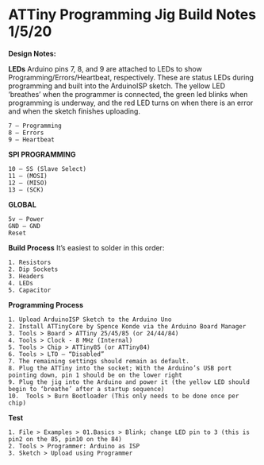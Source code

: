# ATTiny Programming Jig Build Notes                                                                    	1/5/20
 
**Design Notes:**

**LEDs**
Arduino pins 7, 8, and 9 are attached to LEDs to show Programming/Errors/Heartbeat, respectively.  These are status LEDs during programming and built into the ArduinoISP sketch.  The yellow LED ‘breathes’ when the programmer is connected, the green led blinks when programming is underway, and the red LED turns on when there is an error and when the sketch finishes uploading. 
 
```
7 — Programming
8 — Errors
9 — Heartbeat
```
 
**SPI PROGRAMMING**
```
10 — SS (Slave Select)
11 — (MOSI)
12 — (MISO)
13 — (SCK)
```
 
**GLOBAL**
```
5v — Power
GND — GND
Reset
```
 
**Build Process**
It’s easiest to solder in this order:
```
1. Resistors
2. Dip Sockets
3. Headers
4. LEDs
5. Capacitor
```
 
**Programming Process**
```
1. Upload ArduinoISP Sketch to the Arduino Uno
2. Install ATTinyCore by Spence Konde via the Arduino Board Manager
3. Tools > Board > ATTiny 25/45/85 (or 24/44/84)
4. Tools > Clock - 8 MHz (Internal) 
5. Tools > Chip > ATTiny85 (or ATTiny84)
6. Tools > LTO – “Disabled”
7. The remaining settings should remain as default.
8. Plug the ATTiny into the socket; With the Arduino’s USB port pointing down, pin 1 should be on the lower right
9. Plug the jig into the Arduino and power it (the yellow LED should begin to ‘breathe’ after a startup sequence)
10.  Tools > Burn Bootloader (This only needs to be done once per chip)
```
 
**Test**
```
1. File > Examples > 01.Basics > Blink; change LED pin to 3 (this is pin2 on the 85, pin10 on the 84)
2. Tools > Programmer: Arduino as ISP
3. Sketch > Upload using Programmer
```
